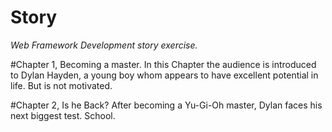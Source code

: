 # Story
_Web Framework Development story exercise._


#Chapter 1, Becoming a master.
In this Chapter the audience is introduced to Dylan Hayden, a young
boy whom appears to have excellent potential in life. But is not motivated.

#Chapter 2, Is he Back?
After becoming a Yu-Gi-Oh master, Dylan faces his next biggest test.
School.